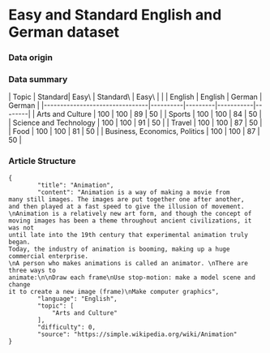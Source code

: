# Easy and Standard English and German dataset

### Data origin

### Data summary

| Topic                          | Standard\| Easy\   | Standard\ | Easy\  |
|                                | English  | English | German    | German |
|--------------------------------|----------|---------|-----------|--------|
| Arts and Culture               | 100      | 100     | 89        | 50     |
| Sports                         | 100      | 100     | 84        | 50     |
| Science and Technology         | 100      | 100     | 91        | 50     |
| Travel                         | 100      | 100     | 87        | 50     |
| Food                           | 100      | 100     | 81        | 50     |
| Business, Economics, Politics  | 100      | 100     | 87        | 50     |

### Article Structure

```
{
        "title": "Animation",
        "content": "Animation is a way of making a movie from
many still images. The images are put together one after another,
and then played at a fast speed to give the illusion of movement.
\nAnimation is a relatively new art form, and though the concept of
moving images has been a theme throughout ancient civilizations, it was not
until late into the 19th century that experimental animation truly began. 
Today, the industry of animation is booming, making up a huge commercial enterprise. 
\nA person who makes animations is called an animator. \nThere are three ways to
animate:\n\nDraw each frame\nUse stop-motion: make a model scene and change
it to create a new image (frame)\nMake computer graphics",
        "language": "English",
        "topic": [
            "Arts and Culture"
        ],
        "difficulty": 0,
        "source": "https://simple.wikipedia.org/wiki/Animation"
}
```

